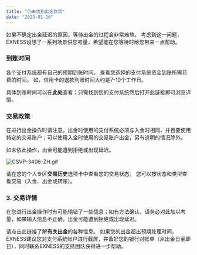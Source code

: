 ```yaml
---
title: "仍未收到出金款项"
date: "2023-01-10"
---
```


如果不确定出金延迟的原因，等待出金的过程会非常难熬。 考虑到这一问题，EXNESS设想了一系列场景供您考量，希望能在您等待时给您带来一点帮助。

### 到账时间

各个支付系统都有自己的预期到账时间。 查看您选择的支付系统资金到账所需花费的时间。 如，信用卡的退款到账时间大约是7-10个工作日。

具体到账时间可以在**此处**查看；只需找到您的支付系统然后打开此链接即可浏览详情。

### 交易政策

在进行出金操作时请注意，出金时使用的支付系统必须与入金时相同，并且要使用特定的交易账户；可以使用入金时使用的交易账户出金，另有说明的情况除外。

如未依此操作，出金可能遭到拒绝或出现延迟。

![CSVP-3406-ZH.gif](https://testingcf.jsdelivr.net/gh/jarlin8/OSS@main/exhelp/CSVP-3406-ZH.gif)

请在您的个人专区**交易历史**选项卡中查看您的交易状态。 您可以按状态和类型查看交易（入金、出金或转账）。

### 3. 交易详情

在您进行出金操作时有可能输错了一些信息；如有方法确认，请务必对此加以考量，如果输入信息不正确，出金可能遭到拒绝或出现延迟。

请点击此链接了解**有关出金**的各种信息。 如果您的出金超出预期处理时间，EXNESS建议您对支付系统账户进行截屏，并备好您的银行对账单（从出金日至即日），同时联系EXNESS的支持团队获得进一步帮助。
